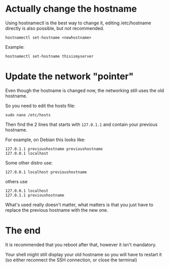# Actually change the hostname

Using hostnamectl is the best way to change it, editing /etc/hostname directly is also possible, but not recommended.

```
hostnamectl set-hostname <newhostname>
```

Example:

```
hostnamectl set-hostname thisismyserver
```

# Update the network "pointer"

Even though the hostname is changed now, the networking still uses the old hostname.

So you need to edit the hosts file:

```
sudo nano /etc/hosts
```

Then find the 2 lines that starts with `127.0.1.1` and contain your previous hostname.

For example, on Debian this looks like:

```
127.0.1.1 previoushostname previoushostname
127.0.0.1 localhost
```

Some other distro use:

```
127.0.0.1 localhost previoushostname
```

others use

```
127.0.0.1 localhost
127.0.1.1 previoushostname
```


What's used really doesn't matter, what matters is that you just have to replace the previous hostname with the new one.


# The end

It is recommended that you reboot after that, however it isn't mandatory.

Your shell might still display your old hostname so you will have to restart it (so either reconnect the SSH connection, or close the terminal)
